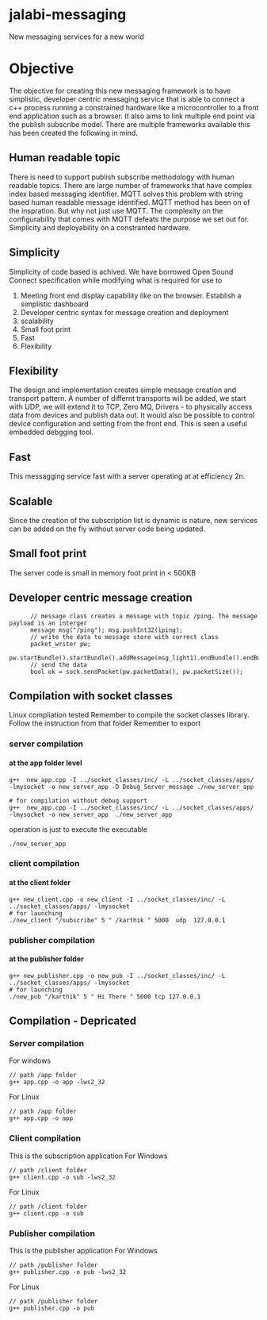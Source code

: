 # jalabi-messaging
New messaging services for a new world 

# Objective
The objective for creating this new messaging framework is to have simplistic, developer centric messaging service that is able to connect a c++ process running a constrained hardware like a microcontroller to a front end application such as a browser. It also aims to link multiple end point via the publish subscribe model.
There are multiple frameworks available this has been created the following in mind. 

## Human readable topic
There is need to support publish subscribe methodology with human readable topics. There are large number of frameworks that have complex index based messaging identifier. MQTT solves this problem with string based human readable message identified. MQTT method has been on of the inspration. But why not just use MQTT. The complexity on the configurability that comes with MQTT defeats the purpose we set out for. Simplicity and deployability on a constranted hardware. 

## Simplicity
Simplicity of code based is achived. We have borrowed Open Sound Connect specification while modifying what is required for use to 
  1. Meeting front end display capability like on the browser. Establish a simplistic dashboard
  2. Developer centric syntax for message creation and deployment
  3. scalability 
  4. Small foot print
  5. Fast
  6. Flexibility

## Flexibility 
The design and implementation creates simple message creation and transport pattern. A number of differnt transports will be added, we start with UDP, we will extend it to TCP, Zero MQ, Drivers - to physically access data from devices and publish data out. It would also be possible to control device configuration and setting from the front end. This is seen a useful embedded debgging tool. 

## Fast
This messagging service fast with a server operating at at efficiency 2n. 

## Scalable
Since the creation of the subscription list is dynamic is nature, new services can be added on the fly without server code being updated. 

## Small foot print
The server code is small in memory foot print in < 500KB

## Developer centric message creation
```
      // message class creates a message with topic /ping. The message payload is an interger
      message msg("/ping"); msg.pushInt32(iping);
      // write the data to message store with correct class
      packet_writer pw;
      pw.startBundle().startBundle().addMessage(msg_light1).endBundle().endBundle();
      // send the data
      bool ok = sock.sendPacket(pw.packetData(), pw.packetSize());
```

## Compilation with socket classes
Linux compliation tested
Remember to compile the socket classes library. Follow the instruction from that folder
Remember to export 
### server compilation 
#### at the app folder level
```
g++  new_app.cpp -I ../socket_classes/inc/ -L ../socket_classes/apps/ -lmysocket -o new_server_app -D Debug_Server_message ./new_server_app

# for compilation without debug support
g++  new_app.cpp -I ../socket_classes/inc/ -L ../socket_classes/apps/ -lmysocket -o new_server_app  ./new_server_app

```
operation is just to execute the executable
```
./new_server_app
```
### client compilation 
#### at the client folder
```
g++ new_client.cpp -o new_client -I ../socket_classes/inc/ -L ../socket_classes/apps/ -lmysocket
# for launching 
./new_client "/subscribe" 5 " /karthik " 5000  udp  127.0.0.1

```

### publisher compilation 
#### at the publisher folder
```
g++ new_publisher.cpp -o new_pub -I ../socket_classes/inc/ -L ../socket_classes/apps/ -lmysocket 
# for launching 
./new_pub "/karthik" 5 " Hi There " 5000 tcp 127.0.0.1

```


## Compilation - Depricated


### Server compilation 
For windows
```
// path /app folder
g++ app.cpp -o app -lws2_32
```
For Linux
```
// path /app folder
g++ app.cpp -o app 
```

### Client compilation
This is the subscription application 
For Windows
```
// path /client folder
g++ client.cpp -o sub -lws2_32
```
For Linux
```
// path /client folder
g++ client.cpp -o sub 
```

### Publisher compilation
This is the publisher application 
For Windows
```
// path /publisher folder
g++ publisher.cpp -o pub -lws2_32
```
For Linux
```
// path /publisher folder
g++ publisher.cpp -o pub 
```


